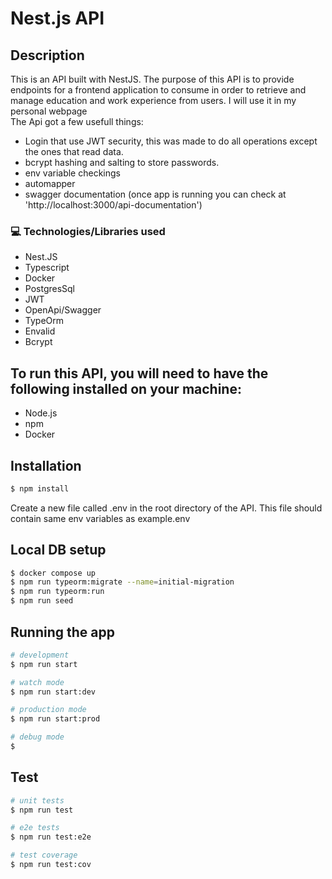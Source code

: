 # Nest.js API

## Description

This is an API built with NestJS. The purpose of this API is to provide endpoints for a frontend application to consume in order to retrieve and manage education and work experience from users. I will use it in my personal webpage <br>
The Api got a few usefull things:<br>

- Login that use JWT security, this was made to do all operations except the ones that read data.
- bcrypt hashing and salting to store passwords.
- env variable checkings
- automapper
- swagger documentation (once app is running you can check at 'http://localhost:3000/api-documentation')

### :computer: Technologies/Libraries used

- Nest.JS
- Typescript
- Docker
- PostgresSql
- JWT
- OpenApi/Swagger
- TypeOrm
- Envalid
- Bcrypt

## To run this API, you will need to have the following installed on your machine:

- Node.js
- npm
- Docker

## Installation

```bash
$ npm install
```

Create a new file called .env in the root directory of the API. This file should contain same env variables as example.env

## Local DB setup

```bash
$ docker compose up
$ npm run typeorm:migrate --name=initial-migration
$ npm run typeorm:run
$ npm run seed
```

## Running the app

```bash
# development
$ npm run start

# watch mode
$ npm run start:dev

# production mode
$ npm run start:prod

# debug mode
$
```

## Test

```bash
# unit tests
$ npm run test

# e2e tests
$ npm run test:e2e

# test coverage
$ npm run test:cov
```
